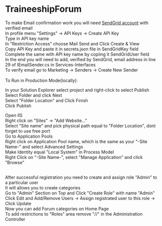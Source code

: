 # TraineeshipForum
To make Email confirmation work you will need <a href="https://sendgrid.com/">SendGrid account</a> with verified email <br>
In profile menu "Settings" -> API Keys -> Create API Key <br>
Type in API key name<br>
In "Restriction Access" choose Mail Send and Click Create & View <br>
Copy API Key and paste it in secrets.json file in SendGridKey field <br>
Complete the same with API key name by copiing it SendGridUser field<br>
In the end you will need to add, verified by SendGrid, email address in line 29 of IEmailSender.cs in Services-Interfaces<br>
To verify email go to Marketing -> Senders -> Create New Sender <br><br>
To Run in Production Mode(locally):

In your Solution Explorer select project and right-click to select Publish <br>
Select Folder and click Next <br>
Select "Folder Location" and Click Finish <br>
Click Publish <br>

Open IIS <br>
Right click on "Sites" -> "Add Website..." <br>
Select "Site name" and pick physical path equal to "Folder Location", dont forget to use free port <br>
Go to Application Pools <br>
Right click on Application Pool name, which is the same as your "-Site Name-" and select Advanced Settings <br>
Make Identity equal "Local System" in Process Model <br>
Right Click on "-Site Name-", select "Manage Application" and click "Browse" <br><br>

After successful registration you need to create and assign role "Admin" to a particular user<br>
It will allows you to create categories <br> 
Go to "Admin" Section on Top and Click "Create Role" with name "Admin" <br>
Click Edit and Add/Remove Users -> Assign registrated user to this role -> Click Update<br>
Now you can add Forum categories on Home Page <br>
To add restrictions to "Roles" area remove "//" in the Administration Controller





